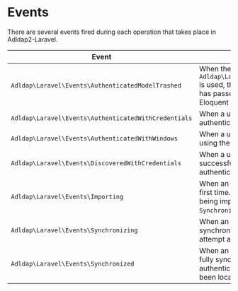 # Events

There are several events fired during each operation that takes place in Adldap2-Laravel.

| Event                                              | Fired                                                                                                                                                                                                               | Limitations                                      |
|----------------------------------------------------|---------------------------------------------------------------------------------------------------------------------------------------------------------------------------------------------------------------------|--------------------------------------------------|
| `Adldap\Laravel\Events\AuthenticatedModelTrashed`    | When the configured authentication rule `Adldap\Laravel\Validation\Rules\DenyTrashed` is used, this event will be fired when a user has passed LDAP authentication, but their Eloquent model has been soft deleted. |                                                  |
| `Adldap\Laravel\Events\AuthenticatedWithCredentials` | When a user successfully passes LDAP authentication.                                                                                                                                                                |                                                  |
| `Adldap\Laravel\Events\AuthenticatedWithWindows`     | When a user has authenticated successfully using the `WindowsAuthenticate` middleware.                                                                                                                              |                                                  |
| `Adldap\Laravel\Events\DiscoveredWithCredentials`    | When a users LDAP record has been successfully been found. Fired before LDAP authentication.                                                                                                                        |                                                  |
| `Adldap\Laravel\Events\Importing`                    | When an LDAP user is being imported for the first time. Not fired on subsequent logins after being imported. Use the `Synchronized` / `Synchronizing` event for this purpose.                                       | Only fired when using the `DatabaseUserProvider` |
| `Adldap\Laravel\Events\Synchronizing`                | When an LDAP users attributes are being synchronized. Fired on every authentication attempt after the LDAP user has been located.                                                                                   | Onlyfired when using the `DatabaseUserProvider`  |
| `Adldap\Laravel\Events\Synchronized`                 | When an LDAP users attributes have been fully synchronized. Fired on every authentication attempt after the LDAP user has been located.                                                                             | Onlyfired when using the `DatabaseUserProvider`  |


